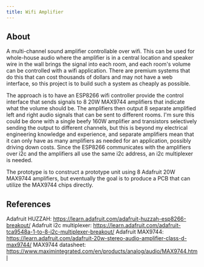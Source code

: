 ```yaml
---
title: Wifi Amplifier
---
```


## About

A multi-channel sound amplifier controllable over wifi.  This can be used for whole-house audio where the amplifier is in a central location and speaker wire in the wall brings the signal into each room, and each room's volume can be controlled with a wifi application.  There are premium systems that do this that can cost thousands of dollars and may not have a web interface, so this project is to build such a system as cheaply as possible.

The approach is to have an ESP8266 wifi controller provide the control interface that sends signals to 8 20W MAX9744 amplifiers that indicate what the volume should be.  The amplifiers then output 8 separate amplified left and right audio signals that can be sent to different rooms.  I'm sure this could be done with a single beefy 160W amplifier and transistors selectively sending the output to different channels, but this is beyond my electrical engineering knowledge and experience, and separate amplifiers mean that it can only have as many amplifiers as needed for an application, possibly driving down costs.  Since the ESP8266 communicates with the amplifiers over i2c and the amplifiers all use the same i2c address, an i2c multiplexer is needed.

The prototype is to construct a prototype unit using 8 Adafruit 20W MAX9744 amplifiers, but eventually the goal is to produce a PCB that can utilize the MAX9744 chips directly.


## References

Adafruit HUZZAH: https://learn.adafruit.com/adafruit-huzzah-esp8266-breakout/
Adafruit i2c multiplexer: https://learn.adafruit.com/adafruit-tca9548a-1-to-8-i2c-multiplexer-breakout/
Adafruit MAX9744: https://learn.adafruit.com/adafruit-20w-stereo-audio-amplifier-class-d-max9744/
MAX9744 datasheet: https://www.maximintegrated.com/en/products/analog/audio/MAX9744.html